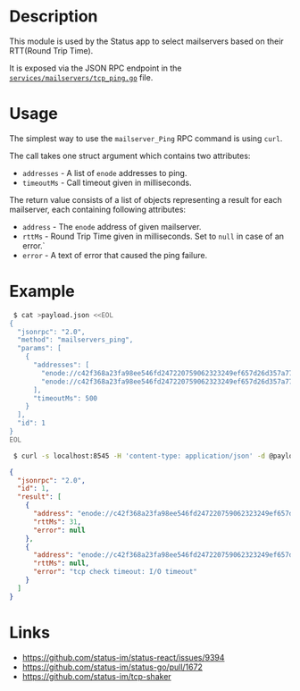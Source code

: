 # Description

This module is used by the Status app to select mailservers based on their RTT(Round Trip Time).

It is exposed via the JSON RPC endpoint in the [`services/mailservers/tcp_ping.go`](../services/mailservers/tcp_ping.go) file.

# Usage

The simplest way to use the `mailserver_Ping` RPC command is using `curl`.

The call takes one struct argument which contains two attributes:

* `addresses` - A list of `enode` addresses to ping.
* `timeoutMs` - Call timeout given in milliseconds.

The return value consists of a list of objects representing a result for each mailserver, each containing following attributes:

* `address` - The `enode` address of given mailserver.
* `rttMs` - Round Trip Time given in milliseconds. Set to `null` in case of an error.`
* `error` - A text of error that caused the ping failure.

# Example

```bash
 $ cat >payload.json <<EOL
{
  "jsonrpc": "2.0",
  "method": "mailservers_ping",
  "params": [
    {
      "addresses": [
        "enode://c42f368a23fa98ee546fd247220759062323249ef657d26d357a777443aec04db1b29a3a22ef3e7c548e18493ddaf51a31b0aed6079bd6ebe5ae838fcfaf3a49@206.189.243.162:443",
        "enode://c42f368a23fa98ee546fd247220759062323249ef657d26d357a777443aec04db1b29a3a22ef3e7c548e18493ddaf51a31b0aed6079bd6ebe5ae838fcfaf3a49@206.189.243.162:999"
      ],
      "timeoutMs": 500
    }
  ],
  "id": 1
}
EOL

 $ curl -s localhost:8545 -H 'content-type: application/json' -d @payload.json
```
```json
{
  "jsonrpc": "2.0",
  "id": 1,
  "result": [
    {
      "address": "enode://c42f368a23fa98ee546fd247220759062323249ef657d26d357a777443aec04db1b29a3a22ef3e7c548e18493ddaf51a31b0aed6079bd6ebe5ae838fcfaf3a49@206.189.243.162:443",
      "rttMs": 31,
      "error": null
    },
    {
      "address": "enode://c42f368a23fa98ee546fd247220759062323249ef657d26d357a777443aec04db1b29a3a22ef3e7c548e18493ddaf51a31b0aed6079bd6ebe5ae838fcfaf3a49@206.189.243.162:999",
      "rttMs": null,
      "error": "tcp check timeout: I/O timeout"
    }
  ]
}
```

# Links

* https://github.com/status-im/status-react/issues/9394
* https://github.com/status-im/status-go/pull/1672
* https://github.com/status-im/tcp-shaker
